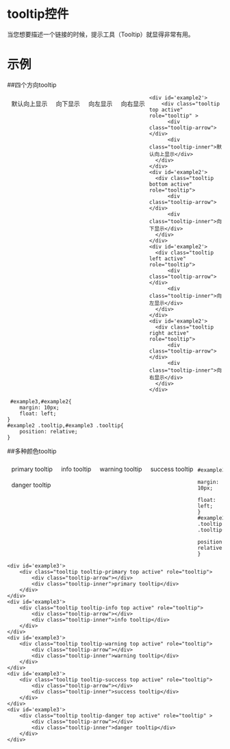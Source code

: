 # tooltip控件

当您想要描述一个链接的时候，提示工具（Tooltip）就显得非常有用。


# 示例

##四个方向tooltip 

<div class="example-content ex-hide"><style> #example3,#example2{
    margin: 10px;
    float: left;
}
#example2 .tooltip,#example3 .tooltip{
	position: relative;
}
</style></div>
<div class="example-content"><div id='example2'>
    <div class="tooltip top active" role="tooltip" >
      <div class="tooltip-arrow"></div>
      <div class="tooltip-inner">默认向上显示</div>
  </div>
</div>
<div id='example2'>
  <div class="tooltip bottom active" role="tooltip">
      <div class="tooltip-arrow"></div>
      <div class="tooltip-inner">向下显示</div>
  </div>
</div>
<div id='example2'>
  <div class="tooltip left active" role="tooltip">
      <div class="tooltip-arrow"></div>
      <div class="tooltip-inner">向左显示</div>
  </div>
</div>
<div id='example2'>
  <div class="tooltip right active" role="tooltip">
      <div class="tooltip-arrow"></div>
      <div class="tooltip-inner">向右显示</div>
  </div>
</div></div>
<div class="examples-code"><pre><code>&lt;div id='example2'>
    &lt;div class="tooltip top active" role="tooltip" >
      &lt;div class="tooltip-arrow">&lt;/div>
      &lt;div class="tooltip-inner">默认向上显示&lt;/div>
  &lt;/div>
&lt;/div>
&lt;div id='example2'>
  &lt;div class="tooltip bottom active" role="tooltip">
      &lt;div class="tooltip-arrow">&lt;/div>
      &lt;div class="tooltip-inner">向下显示&lt;/div>
  &lt;/div>
&lt;/div>
&lt;div id='example2'>
  &lt;div class="tooltip left active" role="tooltip">
      &lt;div class="tooltip-arrow">&lt;/div>
      &lt;div class="tooltip-inner">向左显示&lt;/div>
  &lt;/div>
&lt;/div>
&lt;div id='example2'>
  &lt;div class="tooltip right active" role="tooltip">
      &lt;div class="tooltip-arrow">&lt;/div>
      &lt;div class="tooltip-inner">向右显示&lt;/div>
  &lt;/div>
&lt;/div></code></pre>
</div>
<div class="examples-code"><pre><code> #example3,#example2{
    margin: 10px;
    float: left;
}
#example2 .tooltip,#example3 .tooltip{
	position: relative;
}</code></pre>
</div>

##多种颜色tooltip
<div class="example-content ex-hide"><style> #example3,#example2{
    margin: 10px;
    float: left;
}
#example2 .tooltip,#example3 .tooltip{
	position: relative;
}
</style></div>
<div class="example-content"><div id='example3'>
    <div class="tooltip tooltip-primary top active" role="tooltip">
        <div class="tooltip-arrow"></div>
        <div class="tooltip-inner">primary tooltip</div>
    </div>
</div>
<div id='example3'>
    <div class="tooltip tooltip-info top active" role="tooltip">
        <div class="tooltip-arrow"></div>
        <div class="tooltip-inner">info tooltip</div>
    </div>
</div>
<div id='example3'>
    <div class="tooltip tooltip-warning top active" role="tooltip">
        <div class="tooltip-arrow"></div>
        <div class="tooltip-inner">warning tooltip</div>
    </div>
</div>
<div id='example3'>
    <div class="tooltip tooltip-success top active" role="tooltip">
        <div class="tooltip-arrow"></div>
        <div class="tooltip-inner">success tooltip</div>
    </div>
</div>
<div id='example3'>
    <div class="tooltip tooltip-danger top active" role="tooltip" >
        <div class="tooltip-arrow"></div>
        <div class="tooltip-inner">danger tooltip</div>
    </div>
</div></div>
<div class="examples-code"><pre><code> #example3,#example2{
    margin: 10px;
    float: left;
}
#example2 .tooltip,#example3 .tooltip{
	position: relative;
}</code></pre>
</div>
<div class="examples-code"><pre><code>&lt;div id='example3'>
    &lt;div class="tooltip tooltip-primary top active" role="tooltip">
        &lt;div class="tooltip-arrow">&lt;/div>
        &lt;div class="tooltip-inner">primary tooltip&lt;/div>
    &lt;/div>
&lt;/div>
&lt;div id='example3'>
    &lt;div class="tooltip tooltip-info top active" role="tooltip">
        &lt;div class="tooltip-arrow">&lt;/div>
        &lt;div class="tooltip-inner">info tooltip&lt;/div>
    &lt;/div>
&lt;/div>
&lt;div id='example3'>
    &lt;div class="tooltip tooltip-warning top active" role="tooltip">
        &lt;div class="tooltip-arrow">&lt;/div>
        &lt;div class="tooltip-inner">warning tooltip&lt;/div>
    &lt;/div>
&lt;/div>
&lt;div id='example3'>
    &lt;div class="tooltip tooltip-success top active" role="tooltip">
        &lt;div class="tooltip-arrow">&lt;/div>
        &lt;div class="tooltip-inner">success tooltip&lt;/div>
    &lt;/div>
&lt;/div>
&lt;div id='example3'>
    &lt;div class="tooltip tooltip-danger top active" role="tooltip" >
        &lt;div class="tooltip-arrow">&lt;/div>
        &lt;div class="tooltip-inner">danger tooltip&lt;/div>
    &lt;/div>
&lt;/div></code></pre>
</div>



